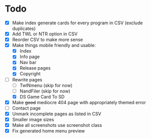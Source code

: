 # Todo
- [X] Make index generate cards for every program in CSV (exclude duplicates)
- [X] Add TWL or NTR option in CSV
- [X] Reorder CSV to make more sense
- [X] Make things mobile friendly and usable:
	- [X] Index
	- [X] Info page
	- [X] Nav bar
	- [X] Release pages
	- [X] Copyright
- [ ] Rewrite pages
	- [ ] TwlNmenu (skip for now)
	- [ ] NandFiler (skip for now)
	- [X] DS Game Card To SD
- [X] Make ~~good~~ mediocre 404 page with appropriately themed error
- [ ] Contact page
- [X] Unmark incomplete pages as listed in CSV
- [X] Smaller image sizes
- [X] Make all screenshots use screenshot class
- [X] Fix generated home menu preview